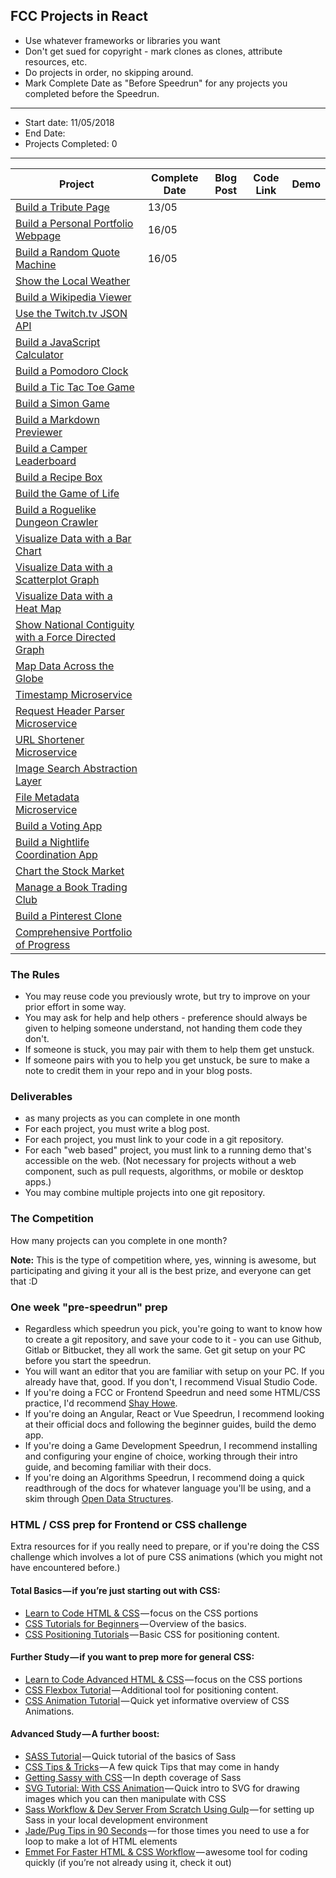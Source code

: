 ## FCC Projects in React

* Use whatever frameworks or libraries you want
* Don't get sued for copyright - mark clones as clones, attribute resources, etc.
* Do projects in order, no skipping around.
* Mark Complete Date as "Before Speedrun" for any projects you completed before the Speedrun.


-----

- Start date: 11/05/2018
- End Date:
- Projects Completed: 0

-----

| Project                                                                                     | Complete Date | Blog Post | Code Link | Demo |
| ------------------------------------------------------------------------------------------- | ------------- | --------- | --------- | ---- |
| [Build a Tribute Page](./src/frontend/tribute-page)                                         |     13/05     |           |           |      |
| [Build a Personal Portfolio Webpage](./src/frontend/portfolio)                              |     16/05     |           |           |      |
| [Build a Random Quote Machine](./src/frontend/random-quote-machine)                         |     16/05     |           |           |      |
| [Show the Local Weather](./src/frontend/local-weather)                                      |               |           |           |      |
| [Build a Wikipedia Viewer](./src/frontend/wikipedia-viewer)                                 |               |           |           |      |
| [Use the Twitch.tv JSON API](./src/frontend/twitch-client)                                  |               |           |           |      |
| [Build a JavaScript Calculator](./src/frontend/calculator)                                  |               |           |           |      |
| [Build a Pomodoro Clock](./src/frontend/pomodoro-clock)                                     |               |           |           |      |
| [Build a Tic Tac Toe Game](./src/frontend/tictactoe-game)                                   |               |           |           |      |
| [Build a Simon Game](./src/frontend/simon-game)                                             |               |           |           |      |
| [Build a Markdown Previewer](./src/data-vis/markdown-previewer)                             |               |           |           |      |
| [Build a Camper Leaderboard](./src/data-vis/camper-leaderboard)                             |               |           |           |      |
| [Build a Recipe Box](./src/data-vis/recipe-box)                                             |               |           |           |      |
| [Build the Game of Life](./src/data-vis/game-of-life)                                       |               |           |           |      |
| [Build a Roguelike Dungeon Crawler](./src/data-vis/dungeon-crawler)                         |               |           |           |      |
| [Visualize Data with a Bar Chart](./src/data-vis/bar-chart)                                 |               |           |           |      |
| [Visualize Data with a Scatterplot Graph](./src/data-vis/scatterplot-graph)                 |               |           |           |      |
| [Visualize Data with a Heat Map](./src/data-vis/heat-map)                                   |               |           |           |      |
| [Show National Contiguity with a Force Directed Graph](./src/data-vis/force-directed-graph) |               |           |           |      |
| [Map Data Across the Globe](./src/data-vis/data-across-globe)                               |               |           |           |      |
| [Timestamp Microservice](./src/backend/api-timestamp)                                       |               |           |           |      |
| [Request Header Parser Microservice](./src/backend/api-request-header)                      |               |           |           |      |
| [URL Shortener Microservice](./src/backend/api-url-shortener)                               |               |           |           |      |
| [Image Search Abstraction Layer](./src/backend/api-image-search)                            |               |           |           |      |
| [File Metadata Microservice](./src/backend/api-file-metadata)                               |               |           |           |      |
| [Build a Voting App](./src/backend/app-voting)                                              |               |           |           |      |
| [Build a Nightlife Coordination App](./src/backend/app-nightlife)                           |               |           |           |      |
| [Chart the Stock Market](./src/backend/app-stock-market)                                    |               |           |           |      |
| [Manage a Book Trading Club](./src/backend/app-book-trading)                                |               |           |           |      |
| [Build a Pinterest Clone](./src/backend/app-pinterest-clone)                                |               |           |           |      |
| [Comprehensive Portfolio of Progress](./src/portfolio)                             |               |           |           |      |



### The Rules

* You may reuse code you previously wrote, but try to improve on your prior effort in some way.
* You may ask for help and help others - preference should always be given to helping someone understand, not handing them code they don't.
* If someone is stuck, you may pair with them to help them get unstuck.
* If someone pairs with you to help you get unstuck, be sure to make a note to credit them in your repo and in your blog posts.

### Deliverables

* as many projects as you can complete in one month
* For each project, you must write a blog post.
* For each project, you must link to your code in a git repository.
* For each "web based" project, you must link to a running demo that's accessible on the web. (Not necessary for projects without a web component, such as pull requests, algorithms, or mobile or desktop apps.)
* You may combine multiple projects into one git repository.

### The Competition

How many projects can you complete in one month?

**Note:** This is the type of competition where, yes, winning is awesome, but participating and giving it your all is the best prize, and everyone can get that :D

### One week "pre-speedrun" prep

* Regardless which speedrun you pick, you're going to want to know how to create a git repository, and save your code to it - you can use Github, Gitlab or Bitbucket, they all work the same. Get git setup on your PC before you start the speedrun.
* You will want an editor that you are familiar with setup on your PC. If you already have that, good. If you don't, I recommend Visual Studio Code.
* If you're doing a FCC or Frontend Speedrun and need some HTML/CSS practice, I'd recommend [Shay Howe](https://learn.shayhowe.com/).
* If you're doing an Angular, React or Vue Speedrun, I recommend looking at their official docs and following the beginner guides, build the demo app.
* If you're doing a Game Development Speedrun, I recommend installing and configuring your engine of choice, working through their intro guide, and becoming familiar with their docs.
* If you're doing an Algorithms Speedrun, I recommend doing a quick readthrough of the docs for whatever language you'll be using, and a skim through [Open Data Structures](http://opendatastructures.org/).

### HTML / CSS prep for Frontend or CSS challenge

Extra resources for if you really need to prepare, or if you're doing the CSS challenge which involves a lot of pure CSS animations (which you might not have encountered before.)

#### Total Basics — if you’re just starting out with CSS:

* [Learn to Code HTML & CSS](https://learn.shayhowe.com/html-css/) — focus on the CSS portions
* [CSS Tutorials for Beginners](https://www.youtube.com/playlist?list=PL4cUxeGkcC9gQeDH6xYhmO-db2mhoTSrT) — Overview of the basics.
* [CSS Positioning Tutorials](https://www.youtube.com/playlist?list=PL4cUxeGkcC9hudKGi5o5UiWuTAGbxiLTh) — Basic CSS for positioning content.

#### Further Study — if you want to prep more for general CSS:

* [Learn to Code Advanced HTML & CSS](https://learn.shayhowe.com/advanced-html-css/) — focus on the CSS portions
* [CSS Flexbox Tutorial](https://www.youtube.com/watch?v=Y8zMYaD1bz0&list=PL4cUxeGkcC9i3FXJSUfmsNOx8E7u6UuhG) — Additional tool for positioning content.
* [CSS Animation Tutorial](https://www.youtube.com/watch?v=jgw82b5Y2MU&list=PL4cUxeGkcC9iGYgmEd2dm3zAKzyCGDtM5) — Quick yet informative overview of CSS Animations.

#### Advanced Study — A further boost:

* [SASS Tutorial](https://www.youtube.com/watch?v=St5B7hnMLjg&list=PL4cUxeGkcC9iEwigam3gTjU_7IA3W2WZA) — Quick tutorial of the basics of Sass
* [CSS Tips & Tricks](https://www.youtube.com/watch?v=B9OZkATMbag&list=PL4cUxeGkcC9htzG9o-QzCTsGMbmfuF4kk) — A few quick Tips that may come in handy
* [Getting Sassy with CSS](http://www.sassshop.com/#/) — In depth coverage of Sass
* [SVG Tutorial: With CSS Animation](https://www.youtube.com/watch?v=IM8eTD01UE8) — Quick intro to SVG for drawing images which you can then manipulate with CSS
* [Sass Workflow & Dev Server From Scratch Using Gulp](https://www.youtube.com/watch?v=rmXVmfx3rNo) — for setting up Sass in your local development environment
* [Jade/Pug Tips in 90 Seconds](https://www.youtube.com/watch?v=JqCs1pdmf9o&list=PLHrxuCR-0CcSWiMuLf58iuIsNlP549-Sk) — for those times you need to use a for loop to make a lot of HTML elements
* [Emmet For Faster HTML & CSS Workflow](https://www.youtube.com/watch?v=5BIAdWNcr8Y) — awesome tool for coding quickly (if you’re not already using it, check it out)
